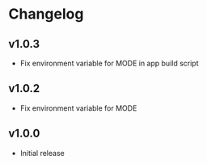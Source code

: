 # Changelog

## v1.0.3

- Fix environment variable for MODE in app build script

## v1.0.2

- Fix environment variable for MODE

## v1.0.0

- Initial release

